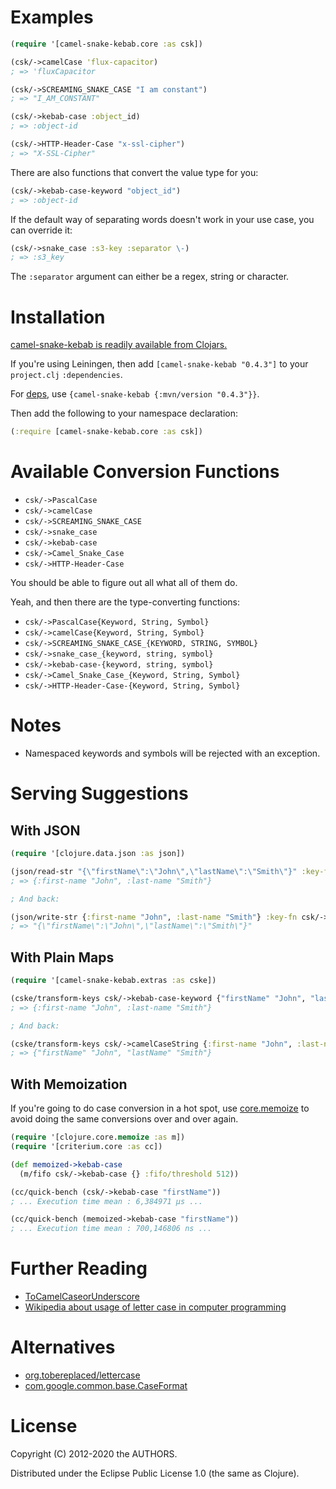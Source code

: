 # Examples

```clojure
(require '[camel-snake-kebab.core :as csk])

(csk/->camelCase 'flux-capacitor)
; => 'fluxCapacitor

(csk/->SCREAMING_SNAKE_CASE "I am constant")
; => "I_AM_CONSTANT"

(csk/->kebab-case :object_id)
; => :object-id

(csk/->HTTP-Header-Case "x-ssl-cipher")
; => "X-SSL-Cipher"
```

There are also functions that convert the value type for you:

```clojure
(csk/->kebab-case-keyword "object_id")
; => :object-id
```

If the default way of separating words doesn't work in your use case, you can override it:

```clojure
(csk/->snake_case :s3-key :separator \-)
; => :s3_key
```

The `:separator` argument can either be a regex, string or character.

# Installation

[camel-snake-kebab is readily available from Clojars.](https://clojars.org/camel-snake-kebab)

If you're using Leiningen, then add `[camel-snake-kebab "0.4.3"]` to your `project.clj` `:dependencies`.

For [deps](https://clojure.org/guides/deps_and_cli), use `{camel-snake-kebab {:mvn/version "0.4.3"}}`.

Then add the following to your namespace declaration:

```clojure
(:require [camel-snake-kebab.core :as csk])
```

# Available Conversion Functions

* `csk/->PascalCase`
* `csk/->camelCase`
* `csk/->SCREAMING_SNAKE_CASE`
* `csk/->snake_case`
* `csk/->kebab-case`
* `csk/->Camel_Snake_Case`
* `csk/->HTTP-Header-Case`

You should be able to figure out all what all of them do.

Yeah, and then there are the type-converting functions:

* `csk/->PascalCase{Keyword, String, Symbol}`
* `csk/->camelCase{Keyword, String, Symbol}`
* `csk/->SCREAMING_SNAKE_CASE_{KEYWORD, STRING, SYMBOL}`
* `csk/->snake_case_{keyword, string, symbol}`
* `csk/->kebab-case-{keyword, string, symbol}`
* `csk/->Camel_Snake_Case_{Keyword, String, Symbol}`
* `csk/->HTTP-Header-Case-{Keyword, String, Symbol}`

# Notes

* Namespaced keywords and symbols will be rejected with an exception.

# Serving Suggestions

## With JSON

```clojure
(require '[clojure.data.json :as json])

(json/read-str "{\"firstName\":\"John\",\"lastName\":\"Smith\"}" :key-fn csk/->kebab-case-keyword)
; => {:first-name "John", :last-name "Smith"}

; And back:

(json/write-str {:first-name "John", :last-name "Smith"} :key-fn csk/->camelCaseString)
; => "{\"firstName\":\"John\",\"lastName\":\"Smith\"}"
```

## With Plain Maps

```clojure
(require '[camel-snake-kebab.extras :as cske])

(cske/transform-keys csk/->kebab-case-keyword {"firstName" "John", "lastName" "Smith"})
; => {:first-name "John", :last-name "Smith"}

; And back:

(cske/transform-keys csk/->camelCaseString {:first-name "John", :last-name "Smith"})
; => {"firstName" "John", "lastName" "Smith"}
```

## With Memoization

If you're going to do case conversion in a hot spot, use [core.memoize](https://github.com/clojure/core.memoize) to avoid doing the same conversions over and over again.

```clojure
(require '[clojure.core.memoize :as m])
(require '[criterium.core :as cc])

(def memoized->kebab-case
  (m/fifo csk/->kebab-case {} :fifo/threshold 512))

(cc/quick-bench (csk/->kebab-case "firstName"))
; ... Execution time mean : 6,384971 µs ...

(cc/quick-bench (memoized->kebab-case "firstName"))
; ... Execution time mean : 700,146806 ns ...
```

# Further Reading

* [ToCamelCaseorUnderscore](http://citeseerx.ist.psu.edu/viewdoc/summary?doi=10.1.1.158.9499)
* [Wikipedia about usage of letter case in computer programming](http://en.wikipedia.org/wiki/Letter_case#Computers)

# Alternatives

* [org.tobereplaced/lettercase](https://github.com/ToBeReplaced/lettercase)
* [com.google.common.base.CaseFormat](https://github.com/google/guava/blob/86eabf1fe6991cf7fbc65980dac59a604303b362/guava/src/com/google/common/base/CaseFormat.java)

# License

Copyright (C) 2012-2020 the AUTHORS.

Distributed under the Eclipse Public License 1.0 (the same as Clojure).

